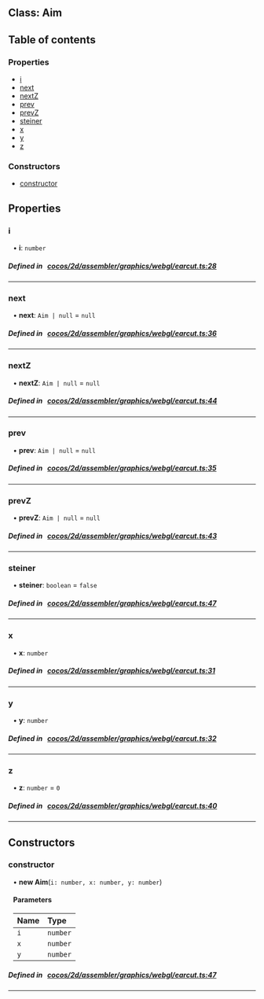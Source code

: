 
## Class: Aim





<div class="table-of-content">
<h2>Table of contents</h2>


### Properties

- [ i](#i)
- [ next](#next)
- [ nextZ](#nextZ)
- [ prev](#prev)
- [ prevZ](#prevZ)
- [ steiner](#steiner)
- [ x](#x)
- [ y](#y)
- [ z](#z)

### Constructors

- [ constructor](#constructor)
</div>

## Properties


### i
<div style="margin-left: 10px;">




•  **i**:
`number` 
</div>

##### Defined in &nbsp;   [cocos/2d/assembler/graphics/webgl/earcut.ts:28](https://github.com/cocos-creator/engine/blob/c7bf6b8a9/cocos/2d/assembler/graphics/webgl/earcut.ts#L28)&nbsp;


___


### next
<div style="margin-left: 10px;">




•  **next**:
`Aim | null`  = `null`
</div>

##### Defined in &nbsp;   [cocos/2d/assembler/graphics/webgl/earcut.ts:36](https://github.com/cocos-creator/engine/blob/c7bf6b8a9/cocos/2d/assembler/graphics/webgl/earcut.ts#L36)&nbsp;


___


### nextZ
<div style="margin-left: 10px;">




•  **nextZ**:
`Aim | null`  = `null`
</div>

##### Defined in &nbsp;   [cocos/2d/assembler/graphics/webgl/earcut.ts:44](https://github.com/cocos-creator/engine/blob/c7bf6b8a9/cocos/2d/assembler/graphics/webgl/earcut.ts#L44)&nbsp;


___


### prev
<div style="margin-left: 10px;">




•  **prev**:
`Aim | null`  = `null`
</div>

##### Defined in &nbsp;   [cocos/2d/assembler/graphics/webgl/earcut.ts:35](https://github.com/cocos-creator/engine/blob/c7bf6b8a9/cocos/2d/assembler/graphics/webgl/earcut.ts#L35)&nbsp;


___


### prevZ
<div style="margin-left: 10px;">




•  **prevZ**:
`Aim | null`  = `null`
</div>

##### Defined in &nbsp;   [cocos/2d/assembler/graphics/webgl/earcut.ts:43](https://github.com/cocos-creator/engine/blob/c7bf6b8a9/cocos/2d/assembler/graphics/webgl/earcut.ts#L43)&nbsp;


___


### steiner
<div style="margin-left: 10px;">




•  **steiner**:
`boolean`  = `false`
</div>

##### Defined in &nbsp;   [cocos/2d/assembler/graphics/webgl/earcut.ts:47](https://github.com/cocos-creator/engine/blob/c7bf6b8a9/cocos/2d/assembler/graphics/webgl/earcut.ts#L47)&nbsp;


___


### x
<div style="margin-left: 10px;">




•  **x**:
`number` 
</div>

##### Defined in &nbsp;   [cocos/2d/assembler/graphics/webgl/earcut.ts:31](https://github.com/cocos-creator/engine/blob/c7bf6b8a9/cocos/2d/assembler/graphics/webgl/earcut.ts#L31)&nbsp;


___


### y
<div style="margin-left: 10px;">




•  **y**:
`number` 
</div>

##### Defined in &nbsp;   [cocos/2d/assembler/graphics/webgl/earcut.ts:32](https://github.com/cocos-creator/engine/blob/c7bf6b8a9/cocos/2d/assembler/graphics/webgl/earcut.ts#L32)&nbsp;


___


### z
<div style="margin-left: 10px;">




•  **z**:
`number`  = `0`
</div>

##### Defined in &nbsp;   [cocos/2d/assembler/graphics/webgl/earcut.ts:40](https://github.com/cocos-creator/engine/blob/c7bf6b8a9/cocos/2d/assembler/graphics/webgl/earcut.ts#L40)&nbsp;


___

<!---->
## Constructors


### constructor
<div style="margin-left: 10px;">

• **new Aim**(`i: number, x: number, y: number`)

#### Parameters

| Name | Type |
| :------ | :------ |
| `i` | `number` |
| `x` | `number` |
| `y` | `number` |
</div>

##### Defined in &nbsp;   [cocos/2d/assembler/graphics/webgl/earcut.ts:47](https://github.com/cocos-creator/engine/blob/c7bf6b8a9/cocos/2d/assembler/graphics/webgl/earcut.ts#L47)&nbsp;


---

<!---->



